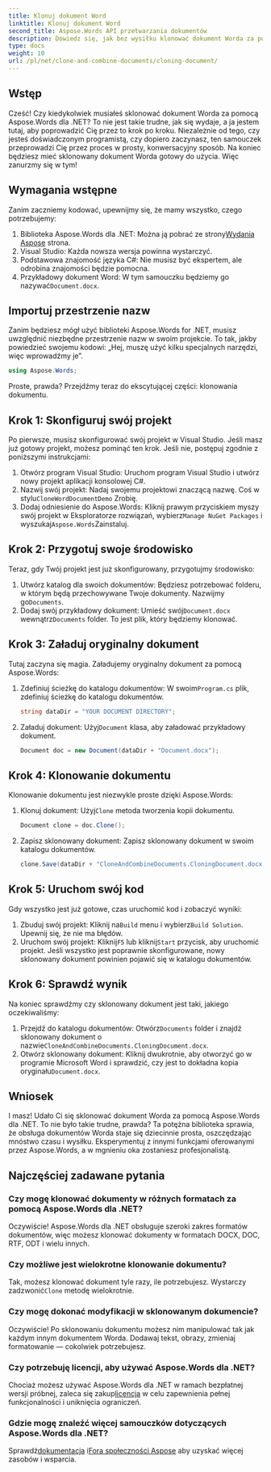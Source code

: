 ```yaml
---
title: Klonuj dokument Word
linktitle: Klonuj dokument Word
second_title: Aspose.Words API przetwarzania dokumentów
description: Dowiedz się, jak bez wysiłku klonować dokument Worda za pomocą Aspose.Words dla .NET dzięki naszemu przewodnikowi krok po kroku. Idealne zarówno dla początkujących, jak i doświadczonych programistów.
type: docs
weight: 10
url: /pl/net/clone-and-combine-documents/cloning-document/
---
```

## Wstęp

Cześć! Czy kiedykolwiek musiałeś sklonować dokument Worda za pomocą Aspose.Words dla .NET? To nie jest takie trudne, jak się wydaje, a ja jestem tutaj, aby poprowadzić Cię przez to krok po kroku. Niezależnie od tego, czy jesteś doświadczonym programistą, czy dopiero zaczynasz, ten samouczek przeprowadzi Cię przez proces w prosty, konwersacyjny sposób. Na koniec będziesz mieć sklonowany dokument Worda gotowy do użycia. Więc zanurzmy się w tym!

## Wymagania wstępne

Zanim zaczniemy kodować, upewnijmy się, że mamy wszystko, czego potrzebujemy:

1.  Biblioteka Aspose.Words dla .NET: Można ją pobrać ze strony[Wydania Aspose](https://releases.aspose.com/words/net/) strona.
2. Visual Studio: Każda nowsza wersja powinna wystarczyć.
3. Podstawowa znajomość języka C#: Nie musisz być ekspertem, ale odrobina znajomości będzie pomocna.
4.  Przykładowy dokument Word: W tym samouczku będziemy go nazywać`Document.docx`.

## Importuj przestrzenie nazw

Zanim będziesz mógł użyć biblioteki Aspose.Words for .NET, musisz uwzględnić niezbędne przestrzenie nazw w swoim projekcie. To tak, jakby powiedzieć swojemu kodowi: „Hej, muszę użyć kilku specjalnych narzędzi, więc wprowadźmy je”.

```csharp
using Aspose.Words;
```

Proste, prawda? Przejdźmy teraz do ekscytującej części: klonowania dokumentu.

## Krok 1: Skonfiguruj swój projekt

Po pierwsze, musisz skonfigurować swój projekt w Visual Studio. Jeśli masz już gotowy projekt, możesz pominąć ten krok. Jeśli nie, postępuj zgodnie z poniższymi instrukcjami:

1. Otwórz program Visual Studio: Uruchom program Visual Studio i utwórz nowy projekt aplikacji konsolowej C#.
2.  Nazwij swój projekt: Nadaj swojemu projektowi znaczącą nazwę. Coś w stylu`CloneWordDocumentDemo` Zrobię.
3.  Dodaj odniesienie do Aspose.Words: Kliknij prawym przyciskiem myszy swój projekt w Eksploratorze rozwiązań, wybierz`Manage NuGet Packages` i wyszukaj`Aspose.Words`Zainstaluj.

## Krok 2: Przygotuj swoje środowisko

Teraz, gdy Twój projekt jest już skonfigurowany, przygotujmy środowisko:

1.  Utwórz katalog dla swoich dokumentów: Będziesz potrzebować folderu, w którym będą przechowywane Twoje dokumenty. Nazwijmy go`Documents`.
2.  Dodaj swój przykładowy dokument: Umieść swój`Document.docx` wewnątrz`Documents` folder. To jest plik, który będziemy klonować.

## Krok 3: Załaduj oryginalny dokument

Tutaj zaczyna się magia. Załadujemy oryginalny dokument za pomocą Aspose.Words:

1.  Zdefiniuj ścieżkę do katalogu dokumentów: W swoim`Program.cs` plik, zdefiniuj ścieżkę do katalogu dokumentów.
   
    ```csharp
    string dataDir = "YOUR DOCUMENT DIRECTORY";
    ```

2.  Załaduj dokument: Użyj`Document` klasa, aby załadować przykładowy dokument.

    ```csharp
    Document doc = new Document(dataDir + "Document.docx");
    ```

## Krok 4: Klonowanie dokumentu

Klonowanie dokumentu jest niezwykle proste dzięki Aspose.Words:

1.  Klonuj dokument: Użyj`Clone` metoda tworzenia kopii dokumentu.

    ```csharp
    Document clone = doc.Clone();
    ```

2. Zapisz sklonowany dokument: Zapisz sklonowany dokument w swoim katalogu dokumentów.

    ```csharp
    clone.Save(dataDir + "CloneAndCombineDocuments.CloningDocument.docx");
    ```

## Krok 5: Uruchom swój kod

Gdy wszystko jest już gotowe, czas uruchomić kod i zobaczyć wyniki:

1. Zbuduj swój projekt: Kliknij na`Build` menu i wybierz`Build Solution`. Upewnij się, że nie ma błędów.
2.  Uruchom swój projekt: Kliknij`F5` lub kliknij`Start` przycisk, aby uruchomić projekt. Jeśli wszystko jest poprawnie skonfigurowane, nowy sklonowany dokument powinien pojawić się w katalogu dokumentów.

## Krok 6: Sprawdź wynik

Na koniec sprawdźmy czy sklonowany dokument jest taki, jakiego oczekiwaliśmy:

1.  Przejdź do katalogu dokumentów: Otwórz`Documents` folder i znajdź sklonowany dokument o nazwie`CloneAndCombineDocuments.CloningDocument.docx`.
2.  Otwórz sklonowany dokument: Kliknij dwukrotnie, aby otworzyć go w programie Microsoft Word i sprawdzić, czy jest to dokładna kopia oryginału`Document.docx`.

## Wniosek

I masz! Udało Ci się sklonować dokument Worda za pomocą Aspose.Words dla .NET. To nie było takie trudne, prawda? Ta potężna biblioteka sprawia, że obsługa dokumentów Worda staje się dziecinnie prosta, oszczędzając mnóstwo czasu i wysiłku. Eksperymentuj z innymi funkcjami oferowanymi przez Aspose.Words, a w mgnieniu oka zostaniesz profesjonalistą.

## Najczęściej zadawane pytania

### Czy mogę klonować dokumenty w różnych formatach za pomocą Aspose.Words dla .NET?

Oczywiście! Aspose.Words dla .NET obsługuje szeroki zakres formatów dokumentów, więc możesz klonować dokumenty w formatach DOCX, DOC, RTF, ODT i wielu innych.

### Czy możliwe jest wielokrotne klonowanie dokumentu?

 Tak, możesz klonować dokument tyle razy, ile potrzebujesz. Wystarczy zadzwonić`Clone` metodę wielokrotnie.

### Czy mogę dokonać modyfikacji w sklonowanym dokumencie?

Oczywiście! Po sklonowaniu dokumentu możesz nim manipulować tak jak każdym innym dokumentem Worda. Dodawaj tekst, obrazy, zmieniaj formatowanie — cokolwiek potrzebujesz.

### Czy potrzebuję licencji, aby używać Aspose.Words dla .NET?

 Chociaż możesz używać Aspose.Words dla .NET w ramach bezpłatnej wersji próbnej, zaleca się zakup[licencja](https://purchase.aspose.com/buy) w celu zapewnienia pełnej funkcjonalności i uniknięcia ograniczeń.

### Gdzie mogę znaleźć więcej samouczków dotyczących Aspose.Words dla .NET?

 Sprawdź[dokumentacja](https://reference.aspose.com/words/net/) i[Fora społeczności Aspose](https://forum.aspose.com/c/words/8) aby uzyskać więcej zasobów i wsparcia.